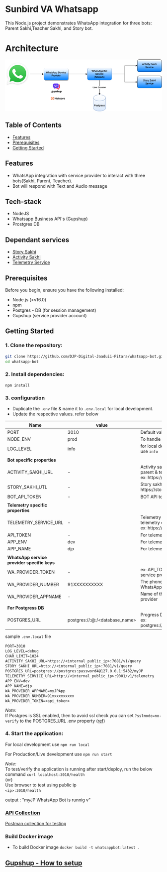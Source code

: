 # Sunbird VA  Whatsapp
This Node.js project demonstrates WhatsApp integration for three bots: Parent Sakhi,Teacher Sakhi, and Story bot.

# Architecture
<img title="a title" alt="Alt text" src="./docs/images/architecture.png">

## Table of Contents

- [Features](#features)
- [Prerequisites](#prerequisites)
- [Getting Started](#getting-started)

## Features
- WhatsApp integration with service provider to interact with three bots(Sakhi, Parent, Teacher).
- Bot will respond with Text and Audio message

## Tech-stack
 - NodeJS
 - Whatsapp Business API's (Gupshup)
 - Prostgres DB

## Dependant services
 - [Story Sakhi](https://github.com/DJP-Digital-Jaaduii-Pitara/story-api-service)
 - [Activity Sakhi](https://github.com/DJP-Digital-Jaaduii-Pitara/sakhi-api-service)
 - [Telemetry Service](https://github.com/DJP-Digital-Jaaduii-Pitara/telemetry-service)

## Prerequisites

Before you begin, ensure you have the following installed:

- Node.js (>v16.0)
- npm 
- Postgres - DB (for session management)
- Gupshup (service provider account)

## Getting Started

### 1. Clone the repository:

   ```bash
   git clone https://github.com/DJP-Digital-Jaaduii-Pitara/whatsapp-bot.git
   cd whatsapp-bot
   ```

### 2. Install dependencies:

   ```
   npm install
   ```

### 3. configuration

- Duplicate the `.env` file & name it to `.env.local` for local development. 
- Update the respective values. refer below  

| Name                          | value | Description    |
|-------------------------------|------|----------------------------|
| PORT         | 3010   | Default value |
| NODE_ENV     | prod   | To handle .env file specific to local, prod etc.. |
| LOG_LEVEL    | info   | for local development user `debug` & for server instance use `info`            |
|              |        |           |
| **Bot specific properties** |        |           |
| ACTIVITY_SAKHI_URL |  -      | Activity sakhi bot service internal public endpoint for parent & teacher <br> ex: https://activity-bot-service:7081/api/v1/query |
| STORY_SAKHI_UTL |    -    | Story sakhi bot service internal public endpoint <br> https://story-bot-service:7081/api/v1/query |
| BOT_API_TOKEN |   -     | BOT API token - If required |
|              |        |           |
| **Telemetry specific properties** |        |           |
| TELEMETRY_SERVICE_URL |    -    | Telemetry servie internal public endpoint to send telemetry events <br> ex: https://telemetry-service:9000/v1/telemetry |
| API_TOKEN |    -    | For telemetry server |
| APP_ENV   |   dev   | For telemetry server |
| APP_NAME  |   djp   | For telemetry server |
|              |        |           |
| **WhatsApp service provider specific keys** |    |  |
| WA_PROVIDER_TOKEN |    -    |  ex: API_TOKEN of the app created in the Whatsapp service provider |
| WA_PROVIDER_NUMBER | 91XXXXXXXXXX | The phone number attached to the app in the WhatsApp service provider |
| WA_PROVIDER_APPNAME |  -      | Name of the app created in the Whatsapp service provider |
|              |        |           |
| **For Postgress DB** |        |           |
| POSTGRES_URL | postgres://<username>:<password>@<ip>:<port>/<database_name> | Progress DB connection string. <br> ex: postgres://postgress:password@localhost:5432/myJP          |
 

sample `.env.local` file
```
PORT=3010
LOG_LEVEL=debug
CHAR_LIMIT=1024
ACTIVITY_SAKHI_URL=https://<internal_public_ip>:7081/v1/query
STORY_SAKHI_URL=http://<internal_public_ip>:7081/v1/query
POSTGRES_URL=postgres://postgres:password4@127.0.0.1:5432/myJP
TELEMETRY_SERVICE_URL=http://<internal_public_ip>:9001/v1/telemetry
APP_ENV=dev
APP_NAME=djp
WA_PROVIDER_APPNAME=myJPApp
WA_PROVIDER_NUMBER=91xxxxxxxxxx
WA_PROVIDER_TOKEN=<api_token>
```

*Note:*  
If Postgres is SSL enabled, then to avoid ssl check you can set `?sslmode=no-verify` to the POSTGRES_URL .env property  ([ref](https://github.com/brianc/node-postgres/issues/2281))

### 4. Start the application:

For local development use `npm run local`

For Production/Live development use `npm run start`

*Note:*    
To test/verify the application is running after start/deploy, run the below command
`curl localhost:3010/health`  
(or)  
Use browser to test using public ip  
`<ip>:3010/health`  

output : "myJP WhatsApp Bot is runnig v<version>"  

### [API Collection](./docs/api.md)
   [Postman collection for testing](./docs/postman/eDP-WhatsApp-Bot.postman_collection.json)

### Build Docker image  
- To build Docker image `docker build -t whatsappbot:latest .`  

## [Gupshup - How to setup](./docs/gupshup/how-to-configure-webhook.md)
   
